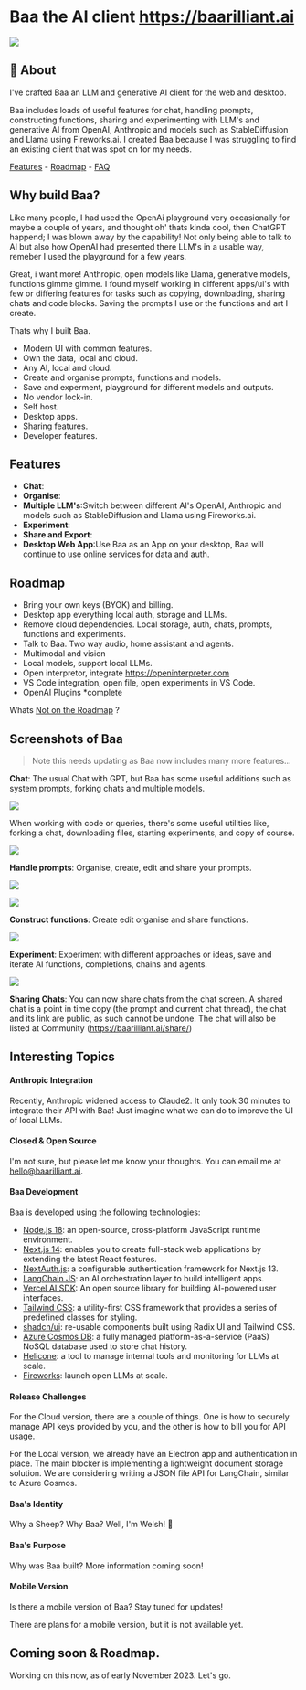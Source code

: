# Baa the AI client https://baarilliant.ai

![](https://firebasestorage.googleapis.com/v0/b/reflect-prod.appspot.com/o/users%2Fj0U5ZwvyBWXo6Ag9TucfUoaCtfi1%2F109ceb2cf8014686a4d86a812ecc2ce4?alt=media\&token=7f1918fd-be9a-4748-ae78-bdc30a4347f8)

## 🎉 About

I've crafted Baa an LLM and generative AI client for the web and desktop. 

Baa includes loads of useful features for chat, handling prompts, constructing functions, sharing and experimenting with LLM's and generative AI from OpenAI, Anthropic and models such as StableDiffusion and Llama using Fireworks.ai. I created Baa because I was struggling to find an existing client that was spot on for my needs.

[Features](#now-i-have-created-baa-heres-where-i-want-it-to-go) -  [Roadmap](#now-i-have-created-baa-heres-where-i-want-it-to-go) - [FAQ](#now-i-have-created-baa-heres-where-i-want-it-to-go)


## Why build Baa?

Like many people, I had used the OpenAi playground very occasionally for maybe a couple of years, and thought oh' thats kinda cool, then ChatGPT happend; I was blown away by the capability! Not only being able to talk to AI but also how OpenAI had presented there LLM's in a usable way, remeber I used the playground for a few years.

Great, i want more! Anthropic, open models like Llama, generative models, functions gimme gimme. I found myself working in different apps/ui's with few or differing features for tasks such as copying, downloading, sharing chats and code blocks. Saving the prompts I use or the functions and art I create. 

Thats why I built Baa.

- Modern UI with common features.
- Own the data, local and cloud.
- Any AI, local and cloud.
- Create and organise prompts, functions and models.
- Save and experment, playground for different models and outputs.
- No vendor lock-in.
- Self host.
- Desktop apps.
- Sharing features.
- Developer features.

## Features
- **Chat**:
- **Organise**:
- **Multiple LLM's**:Switch between different AI's OpenAI, Anthropic and models such as StableDiffusion and Llama using Fireworks.ai.
- **Experiment**:
- **Share and Export**:
- **Desktop Web App**:Use Baa as an App on your desktop, Baa will continue to use online services for data and auth.

## Roadmap
- Bring your own keys (BYOK) and billing.
- Desktop app everything local auth, storage and LLMs. 
- Remove cloud dependencies. Local storage, auth, chats, prompts, functions and experiments.
- Talk to Baa. Two way audio, home assistant and agents.
- Multimodal and vision
- Local models, support local LLMs.
- Open interpretor, integrate https://openinterpreter.com
- VS Code integration, open file, open experiments in VS Code.
- OpenAI Plugins \*complete
 
Whats [Not on the Roadmap](#now-i-have-created-baa-heres-where-i-want-it-to-go) ?

## Screenshots of Baa
>Note this needs updating as Baa now includes many more features...

**Chat**: The usual Chat with GPT, but Baa has some useful additions such as system prompts, forking chats and multiple models.

![](https://firebasestorage.googleapis.com/v0/b/reflect-prod.appspot.com/o/users%2Fj0U5ZwvyBWXo6Ag9TucfUoaCtfi1%2F8be3089a2f8e4f068ed14c5f7b4dedc0?alt=media\&token=a4af1e6b-907b-46da-8ae1-a4ddd0fa9602)

When working with code or queries, there's some useful utilities like, forking a chat, downloading files, starting experiments, and copy of course.

![](https://firebasestorage.googleapis.com/v0/b/reflect-prod.appspot.com/o/users%2Fj0U5ZwvyBWXo6Ag9TucfUoaCtfi1%2F3d009585f9e447bba16c8c830f1feee1?alt=media\&token=79e73ead-f7e8-4b05-b910-1205ef2eca35)

**Handle prompts**: Organise, create, edit and share your prompts.

![](https://firebasestorage.googleapis.com/v0/b/reflect-prod.appspot.com/o/users%2Fj0U5ZwvyBWXo6Ag9TucfUoaCtfi1%2F87d0fc57a33540c5a347ddefb4671f64?alt=media\&token=894577ed-a119-44c3-9e60-f222056eea2f)

![](https://firebasestorage.googleapis.com/v0/b/reflect-prod.appspot.com/o/users%2Fj0U5ZwvyBWXo6Ag9TucfUoaCtfi1%2Fc3ee0f441fb84459bde237b4e26661ef?alt=media\&token=09f471ef-a081-40e2-849a-f968a23c52ad)

**Construct functions**: Create edit organise and share functions.

![](https://firebasestorage.googleapis.com/v0/b/reflect-prod.appspot.com/o/users%2Fj0U5ZwvyBWXo6Ag9TucfUoaCtfi1%2F51d7f5d28f5f486094fd0302e450b12d?alt=media\&token=763cea96-ad79-4430-9bc1-2a823aeeca1b)

**Experiment**: Experiment with different approaches or ideas, save and iterate AI functions, completions, chains and agents.

![](https://firebasestorage.googleapis.com/v0/b/reflect-prod.appspot.com/o/users%2Fj0U5ZwvyBWXo6Ag9TucfUoaCtfi1%2F736a1ac3b68c4d5ba0d4c061c9011f7d?alt=media\&token=7e121893-5fa9-416b-9613-88998e82ac9a)

**Sharing Chats**: You can now share chats from the chat screen. A shared chat is a point in time copy (the prompt and current chat thread), the chat and its link are public, as such cannot be undone. The chat will also be listed at Community (https://baarilliant.ai/share/)
## Interesting Topics

#### Anthropic Integration
Recently, Anthropic widened access to Claude2. It only took 30 minutes to integrate their API with Baa! Just imagine what we can do to improve the UI of local LLMs.

#### Closed & Open Source
I'm not sure, but please let me know your thoughts. You can email me at hello@baarilliant.ai.

#### Baa Development
Baa is developed using the following technologies:
- [Node.js 18](https://nodejs.org/en): an open-source, cross-platform JavaScript runtime environment.
- [Next.js 14](https://nextjs.org/docs): enables you to create full-stack web applications by extending the latest React features.
- [NextAuth.js](https://next-auth.js.org/): a configurable authentication framework for Next.js 13.
- [LangChain JS](https://www.langchain.com/): an AI orchestration layer to build intelligent apps.
- [Vercel AI SDK](https://sdk.vercel.ai/docs): An open source library for building AI-powered user interfaces.
- [Tailwind CSS](https://tailwindcss.com/): a utility-first CSS framework that provides a series of predefined classes for styling.
- [shadcn/ui](https://ui.shadcn.com/): re-usable components built using Radix UI and Tailwind CSS.
- [Azure Cosmos DB](https://learn.microsoft.com/en-GB/azure/cosmos-db/nosql/): a fully managed platform-as-a-service (PaaS) NoSQL database used to store chat history.
- [Helicone](https://www.helicone.ai/dashboard): a tool to manage internal tools and monitoring for LLMs at scale.
- [Fireworks](https://www.fireworks.ai/): launch open LLMs at scale.

#### Release Challenges
For the Cloud version, there are a couple of things. One is how to securely manage API keys provided by you, and the other is how to bill you for API usage.

For the Local version, we already have an Electron app and authentication in place. The main blocker is implementing a lightweight document storage solution. We are considering writing a JSON file API for LangChain, similar to Azure Cosmos.

#### Baa's Identity
Why a Sheep? Why Baa? Well, I'm Welsh! 🏴󠁧󠁢󠁷󠁬󠁳󠁿

#### Baa's Purpose
Why was Baa built? More information coming soon!

#### Mobile Version
Is there a mobile version of Baa? Stay tuned for updates!

There are plans for a mobile version, but it is not available yet.
## Coming soon & Roadmap.

Working on this now, as of early November 2023. Let's go.
